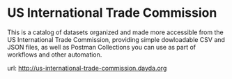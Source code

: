 # US International Trade Commission

This is a catalog of datasets organized and made more accessible from the US International Trade Commission, providing simple dowloadable CSV and JSON files, as well as Postman Collections you can use as part of workflows and other automation.

url: http://us-international-trade-commission.dayda.org

